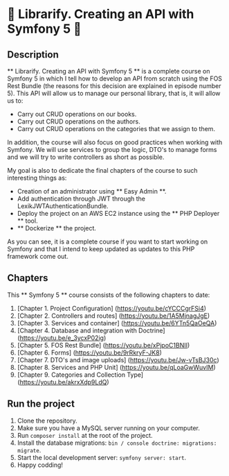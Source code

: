 # 📖 Librarify. Creating an API with Symfony 5 📖

## Description

** Librarify. Creating an API with Symfony 5 ** is a complete course on Symfony 5 in which I tell how to develop an API from scratch using the FOS Rest Bundle (the reasons for this decision are explained in episode number 5). This API will allow us to manage our personal library, that is, it will allow us to:

- Carry out CRUD operations on our books.
- Carry out CRUD operations on the authors.
- Carry out CRUD operations on the categories that we assign to them.

In addition, the course will also focus on good practices when working with Symfony. We will use services to group the logic, DTO's to manage forms and we will try to write controllers as short as possible.

My goal is also to dedicate the final chapters of the course to such interesting things as:

- Creation of an administrator using ** Easy Admin **.
- Add authentication through JWT through the LexikJWTAuthenticationBundle.
- Deploy the project on an AWS EC2 instance using the ** PHP Deployer ** tool.
- ** Dockerize ** the project.

As you can see, it is a complete course if you want to start working on Symfony and that I intend to keep updated as updates to this PHP framework come out.

## Chapters

This ** Symfony 5 ** course consists of the following chapters to date:

1. [Chapter 1. Project Configuration] (https://youtu.be/cYCCCgrFSi4)
2. [Chapter 2. Controllers and routes] (https://youtu.be/1A5MjnagJgE)
3. [Chapter 3. Services and container] (https://youtu.be/6YTn5QaOeQA)
4. [Chapter 4. Database and integration with Doctrine] (https://youtu.be/e_3ycxP02ig)
5. [Chapter 5. FOS Rest Bundle] (https://youtu.be/xPjpoC1BNII)
6. [Chapter 6. Forms] (https://youtu.be/9rRkryF-JK8)
7. [Chapter 7. DTO's and image uploads] (https://youtu.be/Jw-vTsBJ30c)
8. [Chapter 8. Services and PHP Unit] (https://youtu.be/qLoaGwWuvIM)
9. [Chapter 9. Categories and Collection Type] (https://youtu.be/akrxXdp9LdQ)

## Run the project

1. Clone the repository.
2. Make sure you have a MySQL server running on your computer.
3. Run `composer install` at the root of the project.
4. Install the database migrations: `bin / console doctrine: migrations: migrate`.
5. Start the local development server: `symfony server: start`.
6. Happy codding!
